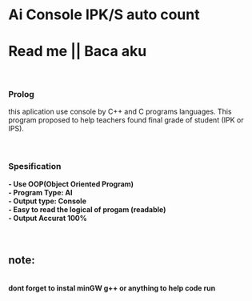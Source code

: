 # Ai Console IPK/S auto count

<h1>Read me || Baca aku</h1>
<br>
<h3>Prolog</h3>
this aplication use console by C++ and C programs languages.
This program proposed to help teachers found final grade of student (IPK or IPS).
<br>
<br>
<br>
<h3>Spesification</h3>
<b>- Use OOP(Object Oriented Program)</b><br>
<b>- Program Type: AI</b><br>
<b>- Output type: Console</b><br>
<b>- Easy to read the logical of progam (readable)</b><br>
<b>- Output Accurat 100%</b><br>
<br>
<br>
<h2>note:</h2><br>
<b>dont forget to instal minGW g++ or anything to help code run</b>
